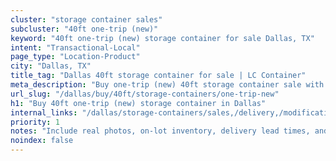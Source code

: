 ```yaml
---
cluster: "storage container sales"
subcluster: "40ft one-trip (new)"
keyword: "40ft one-trip (new) storage container for sale Dallas, TX"
intent: "Transactional-Local"
page_type: "Location-Product"
city: "Dallas, TX"
title_tag: "Dallas 40ft storage container for sale | LC Container"
meta_description: "Buy one-trip (new) 40ft storage container sale with local delivery in Dallas, TX. LC Container — local Since 2003. Request a fast quote today."
url_slug: "/dallas/buy/40ft/storage-containers/one-trip-new"
h1: "Buy 40ft one-trip (new) storage container in Dallas"
internal_links: "/dallas/storage-containers/sales,/delivery,/modifications"
priority: 1
notes: "Include real photos, on-lot inventory, delivery lead times, and financing info."
noindex: false
---
```


<!-- TODO: Add unique city/inventory copy, images, and internal links here. -->
